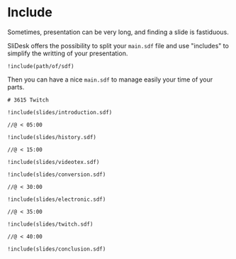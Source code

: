 # Include

Sometimes, presentation can be very long, and finding a slide is fastiduous.

SliDesk offers the possibility to split your `main.sdf` file and use "includes" to simplify the writting of your presentation.

```
!include(path/of/sdf)
```

Then you can have a nice `main.sdf` to manage easily your time of your parts.

```
# 3615 Twitch

!include(slides/introduction.sdf)

//@ < 05:00

!include(slides/history.sdf)

//@ < 15:00

!include(slides/videotex.sdf)

!include(slides/conversion.sdf)

//@ < 30:00

!include(slides/electronic.sdf)

//@ < 35:00

!include(slides/twitch.sdf)

//@ < 40:00

!include(slides/conclusion.sdf)
```

